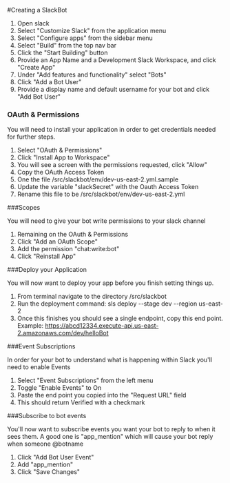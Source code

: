 #Creating a SlackBot

1. Open slack
2. Select "Customize Slack" from the application menu
3. Select "Configure apps" from the sidebar menu
4. Select "Build" from the top nav bar
5. Click the "Start Building" button
6. Provide an App Name and a Development Slack Workspace, and click "Create App"
7. Under "Add features and functionality" select "Bots"
8. Click "Add a Bot User"
9. Provide a display name and default username for your bot and click "Add Bot User"


### OAuth & Permissions

You will need to install your application in order to get credentials needed for further steps.

1. Select "OAuth & Permissions"
2. Click "Install App to Workspace"
3. You will see a screen with the permissions requested, click "Allow"
4. Copy the OAuth Access Token
5. One the file <ProjectRoot>/src/slackbot/env/dev-us-east-2.yml.sample
6. Update the variable "slackSecret" with the Oauth Access Token
7. Rename this file to be <ProjectRoot>/src/slackbot/env/dev-us-east-2.yml

###Scopes

You will need to give your bot write permissions to your slack channel

1. Remaining on the OAuth & Permissions 
2. Click "Add an OAuth Scope"
3. Add the permission "chat:write:bot"
4. Click "Reinstall App"

###Deploy your Application

You will now want to deploy your app before you finish setting things up.

1. From terminal navigate to the directory <ProjectRoot>/src/slackbot
2. Run the deployment command: sls deploy --stage dev --region us-east-2
3. Once this finishes you should see a single endpoint, copy this end point. Example:  https://abcd12334.execute-api.us-east-2.amazonaws.com/dev/helloBot


###Event Subscriptions

In order for your bot to understand what is happening within Slack you'll need to enable Events

1. Select "Event Subscriptions" from the left menu
2. Toggle "Enable Events" to On
3. Paste the end point you copied into the "Request URL" field
4. This should return Verified with a checkmark

###Subscribe to bot events

You'll now want to subscribe events you want your bot to reply to when it sees them. A good one is "app_mention" which will cause your bot reply when someone @botname

1. Click "Add Bot User Event"
2. Add "app_mention"
3. Click "Save Changes"


